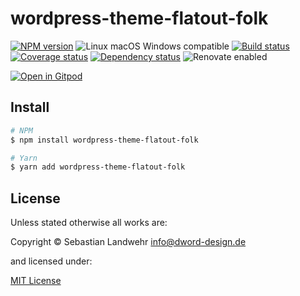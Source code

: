 <!-- TITLE/ -->
# wordpress-theme-flatout-folk
<!-- /TITLE -->

<!-- BADGES/ -->
[![NPM version](https://img.shields.io/npm/v/wordpress-theme-flatout-folk.svg)](https://npmjs.org/package/wordpress-theme-flatout-folk)
![Linux macOS Windows compatible](https://img.shields.io/badge/os-linux%20%7C%C2%A0macos%20%7C%C2%A0windows-blue)
[![Build status](https://img.shields.io/github/workflow/status/undefined/build)](https://github.com/undefined/actions)
[![Coverage status](https://img.shields.io/coveralls/undefined)](https://coveralls.io/github/undefined)
[![Dependency status](https://img.shields.io/david/undefined)](https://david-dm.org/undefined)
![Renovate enabled](https://img.shields.io/badge/renovate-enabled-brightgreen)

[![Open in Gitpod](https://gitpod.io/button/open-in-gitpod.svg)](https://gitpod.io/#https://github.com/undefined)
<!-- /BADGES -->

<!-- DESCRIPTION/ -->

<!-- /DESCRIPTION -->

<!-- INSTALL/ -->
## Install

```bash
# NPM
$ npm install wordpress-theme-flatout-folk

# Yarn
$ yarn add wordpress-theme-flatout-folk
```
<!-- /INSTALL -->

<!-- LICENSE/ -->
## License

Unless stated otherwise all works are:

Copyright &copy; Sebastian Landwehr <info@dword-design.de>

and licensed under:

[MIT License](https://opensource.org/licenses/MIT)
<!-- /LICENSE -->
